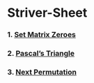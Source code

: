 # Striver-Sheet

### 1. [Set Matrix Zeroes](https://www.youtube.com/watch?v=iwM_hfp7IFE&t=59s&ab_channel=CodeXam)
### 2. [Pascal’s Triangle](https://youtu.be/XP_JbnEr93w)
### 3. [Next Permutation](https://youtu.be/W2s5tC_AS4Q)

